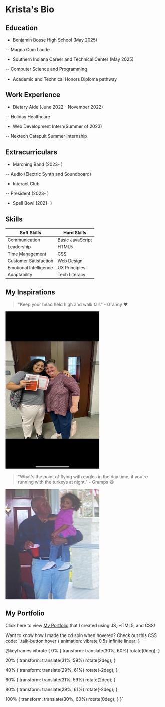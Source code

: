 ﻿# Krista's Bio

  
  
  ## Education

  

- Benjamin Bosse High School (May 2025)

-- Magna Cum Laude

- Southern Indiana Career and Technical Center (May 2025)

-- Computer Science and Programming

- Academic and Technical Honors Diploma pathway

  

## Work Experience

  

- Dietary Aide (June 2022 - November 2022)

-- Holiday Healthcare

- Web Development Intern(Summer of 2023)

-- Nextech Catapult Summer Internship

  
  
  

## Extracurriculars

- Marching Band (2023- )

-- Audio (Electric Synth and Soundboard)

- Interact Club

-- President (2023- )

- Spell Bowl (2021- )

## Skills


| Soft Skills       | Hard Skills |
| ----------------- | ---------------|
|  Communication| Basic JavaScript   |
|Leadership   |  HTML5      |
|Time Management|CSS|
|Customer Satisfaction|Web Design|
|Emotional Intelligence|UX Principles
|Adaptability|Tech Literacy


## My Inspirations

> "Keep your head held high and walk tall." - Granny :heart:


<img src="/img/granny.jpg" height="500px" width="300px">

> "What's the point of flying with eagles in the day time, if you're running with the turkeys at night." - Gramps :smile:

<img src="/img/gramps.jpg" height ="350px" width="300px">
  
  
  

## My Portfolio

  

Click here to view [My Portfolio](https://krista-king-portfolio--kristaking.repl.co/) that I created using JS, HTML5, and CSS!

  

Want to know how I made the cd spin when hovered? Check out this CSS code: `.talk-button:hover {
  animation: vibrate 0.5s infinite linear;
}

@keyframes vibrate {
  0% {
    transform: translate(30%, 60%) rotate(0deg);
  }

  20% {
    transform: translate(31%, 59%) rotate(2deg);
  }

  40% {
    transform: translate(29%, 61%) rotate(-2deg);
  }

  60% {
    transform: translate(31%, 59%) rotate(2deg);
  }

  80% {
    transform: translate(29%, 61%) rotate(-2deg);
  }

  100% {
    transform: translate(30%, 60%) rotate(0deg);
  }
}`
